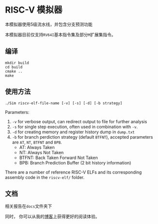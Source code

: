 # RISC-V 模拟器

本模拟器使用5级流水线，并包含分支预测功能

本模拟器目前仅支持`RV64I`基本指令集及部分`M`扩展集指令。


## 编译

```
mkdir build
cd build
cmake ..
make
```

## 使用方法

```
./Sim riscv-elf-file-name [-v] [-s] [-d] [-b strategy]
```
Parameters:

1. `-v` for verbose output, can redirect output to file for further analysis
2. `-s` for single step execution, often used in combination with `-v`.
3. `-d` for creating memory and register history dump in `dump.txt`
4. `-b` for branch perdiction strategy (default `BTFNT`), accepted parameters are `AT`, `NT`, `BTFNT` and `BPB`.
   * AT: Always Taken
   * NT: Always Not Taken
   * BTFNT: Back Taken Forward Not Taken
   * BPB: Branch Prediction Buffer (2 bit history information)

There are a number of reference RISC-V ELFs and its corresponding assembly code in the `riscv-elf/` folder.

## 文档

相关报告在`docs`文件夹下

同时， 你可以从我的[博客](https://blog.ruixiaolu.com/archives/2020/04/11/59.html)上获得更好的阅读体验。
